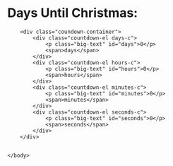 <!DOCTYPE html>
<html lang="en">
    <head>
        <meta charset="UTF-8">
        <meta name="viewport"
        content="width=device-width,
        initial-scale=1.0">
        <title>COUNTDOWN TIMER</title>
        <link rel="stylesheet" href="style.css">
        <script src="script.js" defer></script>
    </head>
    <body>
        <h1>Days Until Christmas:</h1>

        <div class="coundown-container">
            <div class="countdown-el days-c">
                <p class="big-text" id="days">0</p>
                <span>days</span>
            </div>
            <div class="countdown-el hours-c">
                <p class="big-text" id="hours">0</p>
                <span>hours</span>
            </div>
            <div class="countdown-el minutes-c">
                <p class="big-text" id="minutes">0</p>
                <span>minutes</span>
            </div>
            <div class="countdown-el seconds-c">
                <p class="big-text" id="seconds">0</p>
                <span>seconds</span>
            </div>
        </div>
        

    </body>
</html>
